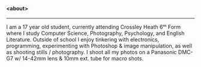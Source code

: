 #### \<about>
___
I am a 17 year old student, currently attending Crossley Heath 6ᵗʰ Form where I study Computer Science, Photography, Psychology, and English Literature. Outside of school I enjoy tinkering with electronics, programming, experimenting with Photoshop & image manipulation, as well as shooting stills / photography. I shoot all my photos on a Panasonic DMC-G7 w/ 14-42mm lens & 10mm ext. tube for macro shots.
